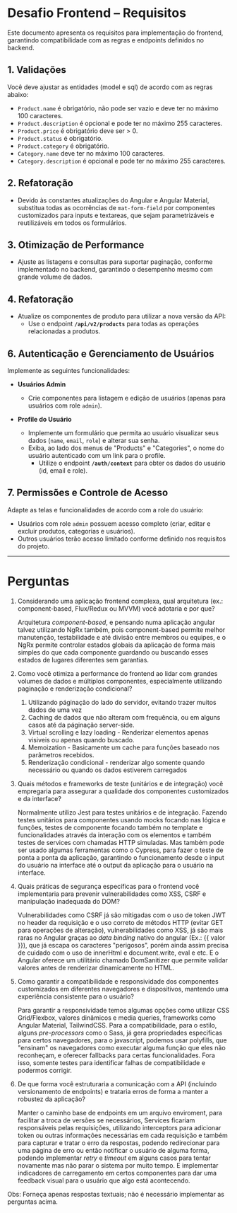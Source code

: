 # Desafio Frontend – Requisitos

Este documento apresenta os requisitos para implementação do frontend, garantindo compatibilidade com as regras e endpoints definidos no backend.

## 1. Validações

Você deve ajustar as entidades (model e sql) de acordo com as regras abaixo: 

- `Product.name` é obrigatório, não pode ser vazio e deve ter no máximo 100 caracteres.
- `Product.description` é opcional e pode ter no máximo 255 caracteres.
- `Product.price` é obrigatório deve ser > 0.
- `Product.status` é obrigatório.
- `Product.category` é obrigatório.
- `Category.name` deve ter no máximo 100 caracteres.
- `Category.description` é opcional e pode ter no máximo 255 caracteres.

## 2. Refatoração
- Devido às constantes atualizações do Angular e Angular Material, substitua todas as ocorrências de `mat-form-field` por componentes customizados para inputs e textareas, que sejam parametrizáveis e reutilizáveis em todos os formulários.

## 3. Otimização de Performance
- Ajuste as listagens e consultas para suportar paginação, conforme implementado no backend, garantindo o desempenho mesmo com grande volume de dados.

## 4. Refatoração  
- Atualize os componentes de produto para utilizar a nova versão da API:
  - Use o endpoint **`/api/v2/products`** para todas as operações relacionadas a produtos.

## 6. Autenticação e Gerenciamento de Usuários

Implemente as seguintes funcionalidades:

- **Usuários Admin**
  - Crie componentes para listagem e edição de usuários (apenas para usuários com role `admin`).

- **Profile do Usuário**
  - Implemente um formulário que permita ao usuário visualizar seus dados (`name`, `email`, `role`) e alterar sua senha.
  - Exiba, ao lado dos menus de "Products" e "Categories", o nome do usuário autenticado com um link para o profile.
    - Utilize o endpoint **`/auth/context`** para obter os dados do usuário (id, email e role).
 

## 7. Permissões e Controle de Acesso

Adapte as telas e funcionalidades de acordo com a role do usuário:

- Usuários com role `admin` possuem acesso completo (criar, editar e excluir produtos, categorias e usuários).
- Outros usuários terão acesso limitado conforme definido nos requisitos do projeto.

---

# Perguntas

1. Considerando uma aplicação frontend complexa, qual arquitetura (ex.: component-based, Flux/Redux ou MVVM) você adotaria e por que?
   
   Arquitetura *component-based*, e pensando numa aplicação angular talvez utilizando NgRx também, pois component-based permite melhor manutenção, testabilidade e até divisão entre membros ou equipes, e o NgRx permite controlar estados globais da aplicação de forma mais simples do que cada componente guardando ou buscando esses estados de lugares diferentes sem garantias.
2. Como você otimiza a performance do frontend ao lidar com grandes volumes de dados e múltiplos componentes, especialmente utilizando paginação e renderização condicional?

     1. Utilizando páginação do lado do servidor, evitando trazer muitos dados de uma vez
     2. Caching de dados que não alteram com frequência, ou em alguns casos até da páginação server-side.
     3. Virtual scrolling e lazy loading - Renderizar elementos apenas visiveis ou apenas quando buscado.
     4. Memoization - Basicamente um cache para funções baseado nos parâmetros recebidos.
     5. Renderização condicional - renderizar algo somente quando necessário ou quando os dados estiverem carregados
3. Quais métodos e frameworks de teste (unitários e de integração) você empregaria para assegurar a qualidade dos componentes customizados e da interface?
   
   Normalmente utilizo Jest para testes unitários e de integração. Fazendo testes unitários para componentes usando mocks focando nas lógica e funções, testes de componente focando também no template e funcionalidades através da interação com os elementos e também testes de services com chamadas HTTP simuladas. Mas também pode ser usado algumas ferramentas como o Cypress, para fazer o teste de ponta a ponta da aplicação, garantindo o funcionamento desde o input do usuário na interface até o output da aplicação para o usuário na interface.
4. Quais práticas de segurança específicas para o frontend você implementaria para prevenir vulnerabilidades como XSS, CSRF e manipulação inadequada do DOM?

   Vulnerabilidades como CSRF já são mitigadas com o uso de token JWT no header da requisição e o uso correto de métodos HTTP (evitar GET para operações de alteração), vulnerabilidades como XSS, já são mais raras no Angular graças ao *data binding* nativo do angular (Ex.: {{ valor }}), que já escapa os caracteres "perigosos", porém ainda assim precisa de cuidado com o uso de innerHtml e document.write, eval e etc. E o Angular oferece um utilitário chamado DomSanitizer que permite validar valores antes de renderizar dinamicamente no HTML.
5. Como garantir a compatibilidade e responsividade dos componentes customizados em diferentes navegadores e dispositivos, mantendo uma experiência consistente para o usuário?

   Para garantir a responsividade temos algumas opções como utilizar CSS Grid/Flexbox, valores dinâmicos e media queries, frameworks como Angular Material, TailwindCSS. Para a compatibilidade, para o estilo, alguns *pre-processors* como o Sass, já gera propriedades especificas para certos navegadores, para o javascript, podemos usar polyfills, que "ensinam" os navegadores como executar alguma função que eles não reconheçam, e oferecer fallbacks para certas funcionalidades. Fora isso, somente testes para identificar falhas de compatibilidade e podermos corrigir.
6. De que forma você estruturaria a comunicação com a API (incluindo versionamento de endpoints) e trataria erros de forma a manter a robustez da aplicação?

   Manter o caminho base de endpoints em um arquivo enviroment, para facilitar a troca de versões se necessários, Services ficariam responsáveis pelas requisições, utilizando interceptors para adicionar token ou outras informações necessárias em cada requisição e também para capturar e tratar o erro da respostas, podendo redirecionar para uma página de erro ou então notificar o usuário de alguma forma, podendo implementar *retry* e *timeout* em alguns casos para tentar novamente mas não parar o sistema por muito tempo. E implementar indicadores de carregamento em certos componentes para dar uma feedback visual para o usuário que algo está acontecendo.

Obs: Forneça apenas respostas textuais; não é necessário implementar as perguntas acima.

